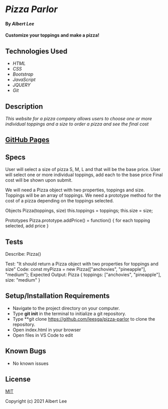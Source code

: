 # _Pizza Parlor_

#### By _**Albert Lee**_

#### Customize your toppings and make a pizza!

## Technologies Used

* _HTML_
* _CSS_
* _Bootstrap_
* _JavaScript_
* _JQUERY_
* _Git_

## Description

_This website for a pizza company allows users to choose one or more individual toppings and a size to order a pizza and see the final cost_

## [GitHub Pages](https://leesga8.github.io/pizza-parlor)

## Specs
User will select a size of pizza S, M, L and that will be the base price. 
User will select one or more individual toppings, add each to the base price
Final cost will be shown upon submit. 

We will need a Pizza object with two properties, toppings and size. 
  Toppings will be an array of toppings. 
We need a prototype method for the cost of a pizza depending on the toppings selected. 

Objects
Pizza(toppings, size)
  this.toppings = toppings;
  this.size = size;

Prototypes
Pizza.prototype.addPrice() = function() {
  for each topping selected, add price
}


## Tests

Describe: Pizza()

Test: "It should return a Pizza object with two properties for toppings and size"
Code: const myPizza = new Pizza(["anchovies", "pineapple"], "medium");
Expected Output: Pizza { toppings: ["anchovies", "pineapple"], size: "medium" }





## Setup/Installation Requirements

* Navigate to the project directory on your computer.
* Type **git init** in the terminal to initialize a git repository. 
* Type **git clone https://github.com/leesga/pizza-parlor to clone the repository.
* Open index.html in your browser
* Open files in VS Code to edit


## Known Bugs

* No known issues

## License

[MIT](https://opensource.org/licenses/MIT)

Copyright (c) 2021 Albert Lee